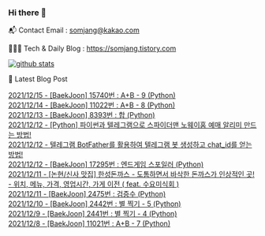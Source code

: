 ### Hi there 👋

📬  Contact Email : somjang@kakao.com

👨🏻‍💻  Tech & Daily Blog : https://somjang.tistory.com

[![github stats](https://github-readme-stats.vercel.app/api?username=SOMJANG&show_icons=true&hide_border=False)](https://somjang.tistory.com)

🤩 Latest Blog Post

[2021/12/15 - [BaekJoon] 15740번 : A+B - 9 (Python)](https://somjang.tistory.com/entry/BaekJoon-15740%EB%B2%88-AB-9-Python) <br>
[2021/12/14 - [BaekJoon] 11022번 : A+B - 8 (Python)](https://somjang.tistory.com/entry/BaekJoon-11022%EB%B2%88-AB-8-Python) <br>
[2021/12/13 - [BaekJoon] 8393번 : 합 (Python)](https://somjang.tistory.com/entry/BaekJoon-8393%EB%B2%88-%ED%95%A9-Python) <br>
[2021/12/12 - [Python] 파이썬과 텔레그램으로 스파이더맨 노웨이홈 예매 알리미 만드는 방법!](https://somjang.tistory.com/entry/Python-%ED%8C%8C%EC%9D%B4%EC%8D%AC%EA%B3%BC-%ED%85%94%EB%A0%88%EA%B7%B8%EB%9E%A8%EC%9C%BC%EB%A1%9C-%EC%8A%A4%ED%8C%8C%EC%9D%B4%EB%8D%94%EB%A7%A8-%EB%85%B8%EC%9B%A8%EC%9D%B4%ED%99%88-%EC%98%88%EB%A7%A4-%EC%95%8C%EB%A6%AC%EB%AF%B8-%EB%A7%8C%EB%93%9C%EB%8A%94-%EB%B0%A9%EB%B2%95) <br>
[2021/12/12 - 텔레그램 BotFather를 활용하여 텔레그램 봇 생성하고 chat_id를 얻는 방법!](https://somjang.tistory.com/entry/%ED%85%94%EB%A0%88%EA%B7%B8%EB%9E%A8-BotFather%EB%A5%BC-%ED%99%9C%EC%9A%A9%ED%95%98%EC%97%AC-%ED%85%94%EB%A0%88%EA%B7%B8%EB%9E%A8-%EB%B4%87-%EC%83%9D%EC%84%B1%ED%95%98%EA%B3%A0-chatid%EB%A5%BC-%EC%96%BB%EB%8A%94-%EB%B0%A9%EB%B2%95) <br>
[2021/12/12 - [BaekJoon] 17295번 : 엔드게임 스포일러 (Python)](https://somjang.tistory.com/entry/BaekJoon-17295%EB%B2%88-%EC%97%94%EB%93%9C%EA%B2%8C%EC%9E%84-%EC%8A%A4%ED%8F%AC%EC%9D%BC%EB%9F%AC-Python) <br>
[2021/12/11 - [논현/신사 맛집] 한성돈까스 - 도톰하면서 바삭한 돈까스가 인상적인 곳! - 위치, 메뉴, 가격, 영업시간, 가게 이전 ( feat. 수요미식회 )](https://somjang.tistory.com/entry/%EB%85%BC%ED%98%84%EC%8B%A0%EC%82%AC-%EB%A7%9B%EC%A7%91-%ED%95%9C%EC%84%B1%EB%8F%88%EA%B9%8C%EC%8A%A4-%EB%8F%84%ED%86%B0%ED%95%98%EB%A9%B4%EC%84%9C-%EB%B0%94%EC%82%AD%ED%95%9C-%EB%8F%88%EA%B9%8C%EC%8A%A4%EA%B0%80-%EC%9D%B8%EC%83%81%EC%A0%81%EC%9D%B8-%EA%B3%B3-%EC%9C%84%EC%B9%98-%EB%A9%94%EB%89%B4-%EA%B0%80%EA%B2%A9-%EC%98%81%EC%97%85%EC%8B%9C%EA%B0%84-%EA%B0%80%EA%B2%8C-%EC%9D%B4%EC%A0%84-feat-%EC%88%98%EC%9A%94%EB%AF%B8%EC%8B%9D%ED%9A%8C) <br>
[2021/12/11 - [BaekJoon] 2475번 : 검증수 (Python)](https://somjang.tistory.com/entry/BaekJoon-2475%EB%B2%88-%EA%B2%80%EC%A6%9D%EC%88%98-Python) <br>
[2021/12/10 - [BaekJoon] 2442번 : 별 찍기 - 5 (Python)](https://somjang.tistory.com/entry/BaekJoon-2442%EB%B2%88-%EB%B3%84-%EC%B0%8D%EA%B8%B0-5-Python) <br>
[2021/12/9 - [BaekJoon] 2441번 : 별 찍기 - 4 (Python)](https://somjang.tistory.com/entry/BaekJoon-2441%EB%B2%88-%EB%B3%84-%EC%B0%8D%EA%B8%B0-4-Python) <br>
[2021/12/8 - [BaekJoon] 11021번 : A+B - 7 (Python)](https://somjang.tistory.com/entry/BaekJoon-11021%EB%B2%88-AB-7-Python) <br>
